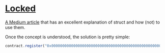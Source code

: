 # [Locked](https://ethernaut.zeppelin.solutions/level/0xe83cf387ddfd13a2db5493d014ba5b328589fb5f)

[A Medium article](https://medium.com/coinmonks/ethernaut-lvl-17-locked-walkthrough-how-to-properly-use-structs-in-solidity-f9900c8843e2) that has an excellent explanation of struct and how (not) to use them.

Once the concept is understood, the solution is pretty simple:
```JavaScript
contract.register("0x0000000000000000000000000000000000000000000000000000000000000001", "0x0")
```
